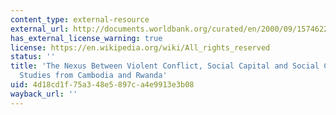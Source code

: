 ```yaml
---
content_type: external-resource
external_url: http://documents.worldbank.org/curated/en/2000/09/1574622/nexus-between-violent-conflict-social-capital-social-cohesion-case-studies-cambodia-rwanda#
has_external_license_warning: true
license: https://en.wikipedia.org/wiki/All_rights_reserved
status: ''
title: 'The Nexus Between Violent Conflict, Social Capital and Social Cohesion: Case
  Studies from Cambodia and Rwanda'
uid: 4d18cd1f-75a3-48e5-897c-a4e9913e3b08
wayback_url: ''
---
```


